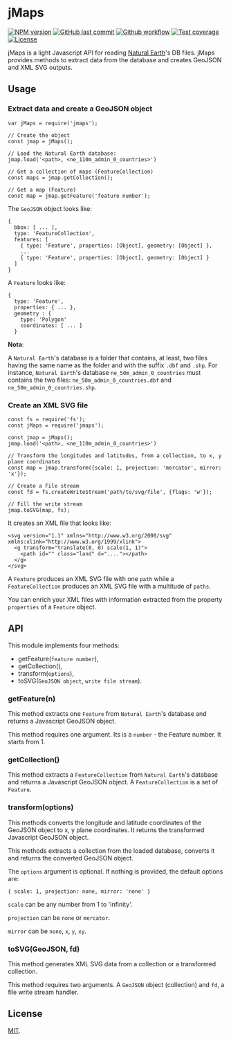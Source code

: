 # jMaps

[![NPM version][npm-image]][npm-url]
[![GitHub last commit][commit-image]][commit-url]
[![Github workflow][ci-image]][ci-url]
[![Test coverage][coveralls-image]][coveralls-url]
[![License][license-image]](LICENSE.md)

jMaps is a light Javascript API for reading [Natural Earth](http://www.naturalearthdata.com)'s DB files. jMaps provides methods to extract data from the database and creates GeoJSON and XML SVG outputs.

## Usage

### Extract data and create a GeoJSON object

```
var jMaps = require('jmaps');

// Create the object
const jmap = jMaps();

// Load the Natural Earth database:
jmap.load('<path>, <ne_110m_admin_0_countries>')

// Get a collection of maps (FeatureCollection)
const maps = jmap.getCollection();

// Get a map (Feature)
const map = jmap.getFeature('feature number');
```

The `GeoJSON` object looks like:

```
{
  bbox: [ ... ],
  type: 'FeatureCollection',
  features: [
    { type: 'Feature', properties: [Object], geometry: [Object] },
    ...
    { type: 'Feature', properties: [Object], geometry: [Object] }
  ]
}
```

A `Feature` looks like:

```
{
  type: 'Feature',
  properties: { ... },
  geometry : {
    type: 'Polygon'
    coordinates: [ ... ]
  }
```

**Nota**:

A `Natural Earth`'s database is a folder that contains, at least, two files having the same name as the folder and with the suffix `.dbf` and `.shp`. For instance, `Natural Earth`'s database `ne_50m_admin_0_countries` must contains the two files: `ne_50m_admin_0_countries.dbf` and `ne_50m_admin_0_countries.shp`.


### Create an XML SVG file

```
const fs = require('fs');
const jMaps = require('jmaps');

const jmap = jMaps();
jmap.load('<path>, <ne_110m_admin_0_countries>')

// Transform the longitudes and latitudes, from a collection, to x, y plane coordinates
const map = jmap.transform({scale: 1, projection: 'mercator', mirror: 'x'});

// Create a File stream
const fd = fs.createWriteStream('path/to/svg/file', {flags: 'w'});

// Fill the write stream
jmap.toSVG(map, fs);
```

It creates an XML file that looks like:

```
<svg version="1.1" xmlns="http://www.w3.org/2000/svg" xmlns:xlink="http://www.w3.org/1999/xlink">
  <g transform="translate(0, 0) scale(1, 1)">
    <path id="" class="land" d="...."></path>
  </g>
</svg>
```

A `Feature` produces an XML SVG file with one `path` while a `FeatureCollection` produces an XML SVG file with a multitude of `paths`.

You can enrich your XML files with information extracted from the property `properties` of a `Feature` object.

## API

This module implements four methods:

 * getFeature(`feature number`),
 * getCollection(),
 * transform(`options`),
 * toSVG(`GeoJSON object`, `write file stream`).


### getFeature(n)

This method extracts one `Feature` from `Natural Earth`'s database and returns a Javascript GeoJSON object.

This method requires one argument. Its is a `number` - the Feature number. It starts from 1.


### getCollection()

This method extracts a `FeatureCollection` from `Natural Earth`'s database and returns a Javascript GeoJSON object. A `FeatureCollection` is a set of `Feature`.


### transform(options)

This methods converts the longitude and latitude coordinates of the GeoJSON object to x, y plane coordinates. It returns the transformed Javascript GeoJSON object.

This methods extracts a collection from the loaded database, converts it and returns the converted GeoJSON object.

The `options` argument is optional. If nothing is provided, the default options are:

```
{ scale: 1, projection: none, mirror: 'none' }
```

`scale` can be any number from 1 to 'infinity'.

`projection` can be `none` or `mercator`.

`mirror` can be `none`, `x`, `y`, `xy`.


### toSVG(GeoJSON, fd)

This method generates XML SVG data from a collection or a transformed collection.

This method requires two arguments. A `GeoJSON` object (collection) and `fd`, a file write stream handler.


## License

[MIT](LICENSE.md).

<!--- URls -->

[npm-image]: https://img.shields.io/npm/v/jmaps.svg?style=flat-square
[release-image]: https://img.shields.io/github/release/jclo/jmaps.svg?include_prereleases&style=flat-square
[commit-image]: https://img.shields.io/github/last-commit/jclo/jmaps.svg?style=flat-square
[ci-image]: https://github.com/jclo/jmaps/actions/workflows/ci.yml/badge.svg
[coveralls-image]: https://img.shields.io/coveralls/jclo/jmaps/master.svg?style=flat-square
[npm-bundle-size-image]: https://img.shields.io/bundlephobia/minzip/jmaps.svg?style=flat-square
[license-image]: https://img.shields.io/npm/l/jmaps.svg?style=flat-square

[npm-url]: https://www.npmjs.com/package/jmaps
[release-url]: https://github.com/jclo/jmaps/tags
[commit-url]: https://github.com/jclo/jmaps/commits/master
[ci-url]: https://github.com/jclo/jmaps/actions/workflows/ci.yml
[coveralls-url]: https://coveralls.io/github/jclo/jmaps?branch=master
[npm-bundle-size-url]: https://img.shields.io/bundlephobia/minzip/jmaps
[license-url]: http://opensource.org/licenses/MIT
